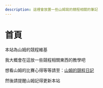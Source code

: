 ```yaml
---
description: 這裡會放置一些山姆寫的競程相關的筆記
---
```


# 首頁

本站為山姆的競程維基

我大概會在這放一些競程相關東西的教學吧

想看山姆的比賽心得等等請至：[山姆的競程日記](https://sam571128.codes/)

然後請提醒山姆記得更新本站


